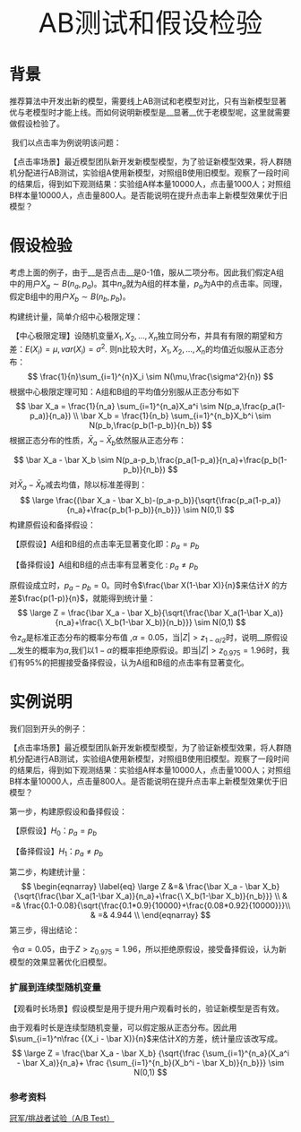 

<div align = 'center'><font size = 70>AB测试和假设检验</font></div>

# 背景

​        推荐算法中开发出新的模型，需要线上AB测试和老模型对比，只有当新模型显著优与老模型时才能上线。而如何说明新模型是__显著__优于老模型呢，这里就需要做假设检验了。

​        我们以点击率为例说明该问题：

​        【点击率场景】最近模型团队新开发新模型模型，为了验证新模型效果，将人群随机分配进行AB测试，实验组A使用新模型，对照组B使用旧模型。观察了一段时间的结果后，得到如下观测结果：实验组A样本量10000人，点击量1000人；对照组B样本量10000人，点击量800人。是否能说明在提升点击率上新模型效果优于旧模型？



# 假设检验

考虑上面的例子，由于__是否点击__是0-1值，服从二项分布。因此我们假定A组中的用户$X_a\sim B(n_a,p_a)$。其中$n_a$就为A组的样本量，$p_a$为A中的点击率。同理，假定B组中的用户$X_b\sim B(n_b,p_b)$。

构建统计量，简单介绍中心极限定理：

​          【中心极限定理】设随机变量$X_1,X_2,…,X_n$独立同分布，并具有有限的期望和方差：$E(X_i) = \mu,var(X_i) = \sigma^2$. 则n比较大时，$X_1,X_2,…,X_n$的均值近似服从正态分布：
$$
\frac{1}{n}\sum_{i=1}^{n}X_i \sim N(\mu,\frac{\sigma^2}{n})
$$
根据中心极限定理可知：A组和B组的平均值分别服从正态分布如下
$$
\bar X_a = \frac{1}{n_a} \sum_{i=1}^{n_a}X_a^i \sim N(p_a,\frac{p_a(1-p_a)}{n_a}) \\
\bar X_b = \frac{1}{n_b} \sum_{i=1}^{n_b}X_b^i \sim N(p_b,\frac{p_b(1-p_b)}{n_b})
$$
根据正态分布的性质，$\bar X_a - \bar X_b$依然服从正态分布：
 
$$
\bar X_a - \bar X_b \sim N(p_a-p_b,\frac{p_a(1-p_a)}{n_a}+\frac{p_b(1-p_b)}{n_b})
$$
对$\bar X_a-\bar X_b$减去均值，除以标准差得到：
$$
\large \frac{(\bar X_a - \bar X_b)-(p_a-p_b)}{\sqrt{\frac{p_a(1-p_a)}{n_a}+\frac{p_b(1-p_b)}{n_b}}} 
\sim N(0,1)
$$
构建原假设和备择假设：

​          【原假设】A组和B组的点击率无显著变化即：$p_a=p_b$

​          【备择假设】A组和B组的点击率有显著变化 : $p_a\neq p_b$

原假设成立时，$p_a-p_b=0$。同时令$\frac{\bar X(1-\bar X)}{n}$来估计$X$ 的方差$\frac{p(1-p)}{n}$，就能得到统计量：
$$
\large Z = \frac{\bar X_a - \bar X_b}{\sqrt{\frac{\bar X_a(1-\bar X_a)}{n_a}+\frac{\ X_b(1-\bar X_b)}{n_b}}} 
\sim N(0,1)
$$
令$z_{\alpha}$是标准正态分布的概率分布值 ,$\alpha = 0.05$，当$|Z|>z_{1-\alpha/2}$时，说明__原假设__发生的概率为$\alpha$,我们以$1-\alpha$的概率拒绝原假设。即当$|Z|>z_{0.975}=1.96$时，我们有95%的把握接受备择假设，认为A组和B组的点击率有显著变化。



# 实例说明

我们回到开头的例子：

​        【点击率场景】最近模型团队新开发新模型模型，为了验证新模型效果，将人群随机分配进行AB测试，实验组A使用新模型，对照组B使用旧模型。观察了一段时间的结果后，得到如下观测结果：实验组A样本量10000人，点击量1000人；对照组B样本量10000人，点击量800人。是否能说明在提升点击率上新模型效果优于旧模型？

第一步，构建原假设和备择假设：

​        【原假设】$H_0： p_a = p_b$

​        【备择假设】$H_1： p_a \neq p_b$

第二步，构建统计量：
$$
\begin{eqnarray}    \label{eq}
\large Z &=& \frac{\bar X_a - \bar X_b}{\sqrt{\frac{\bar X_a(1-\bar X_a)}{n_a}+\frac{\ X_b(1-\bar X_b)}{n_b}}} \\
& =& \frac{0.1-0.08}{\sqrt{\frac{0.1*0.9}{10000}+\frac{0.08*0.92}{10000}}}\\
& =& 4.944 \\
\end{eqnarray}
$$
第三步，得出结论：

​        令$\alpha = 0.05$，由于$Z>z_{0.975} = 1.96$，所以拒绝原假设，接受备择假设，认为新模型的效果显著优化旧模型。



### 扩展到连续型随机变量

​        【观看时长场景】假设模型是用于提升用户观看时长的，验证新模型是否有效。

由于观看时长是连续型随机变量，可以假定服从正态分布。因此用$\sum_{i=1}^n\frac {(X_i -  \bar X)}{n}$来估计$X$的方差，统计量应该改写成。
$$
\large Z = \frac{\bar X_a - \bar X_b}
{\sqrt{\frac {\sum_{i=1}^{n_a}(X_a^i -  \bar X_a)}{n_a}+
\frac {\sum_{i=1}^{n_b}(X_b^i -  \bar X_b)}{n_b}}} 
\sim N(0,1)
$$


### 参考资料

[冠军/挑战者试验（A/B Test）](https://zhuanlan.zhihu.com/p/144924899)



